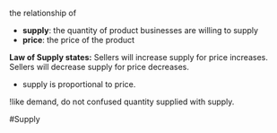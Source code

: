 the relationship of
- **supply**: the quantity of product businesses are willing to supply
- **price**: the price of the product

**Law of Supply states:**
Sellers will increase supply for price increases.
Sellers will decrease supply for price decreases.
- supply is proportional to price.

!like demand, do not confused quantity supplied with supply.

#Supply 